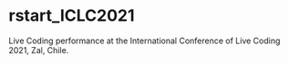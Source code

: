 # rstart_ICLC2021
Live Coding performance at the International Conference of Live Coding 2021, Zal, Chile.
